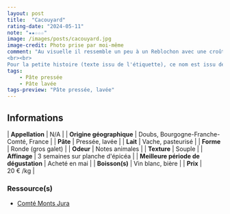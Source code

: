 ```yaml
---
layout: post
title:  "Cacouyard"
rating-date: "2024-05-11"
note: "★★☆☆☆"
image: /images/posts/cacouyard.jpg
image-credit: Photo prise par moi-même
comment: "Au visuelle il ressemble un peu à un Reblochon avec une croûte plus jaune. À l'odeur on retrouve des notes animales. Au goût, un parfum de noix se degage fortement. La texture est molle et souple, un peu comme une tomme. Je pense qu'il aurait une meilleure place dans un burger plutôt que sur un plateau de fromage. C'est un fromage correct mais je m'attendais à mieux.
<br><br>
Pour la petite histoire (texte issu de l'étiquette), ce nom est issu de patois Franc-Comtois Cacouyer qui voulait dire « Remuer, Mélanger, Brasser le fromage » et le nom Cacouyard désignait celui qui cacouyait. Les cacouyards d'aujourd'hui ce sont nos artisans fromagers. Vos Cacouyards vous présentent donc : Leur Fromage « Le Cacouyard ». Petit clin d'oeil à leur métier, à leur histoire…"
tags:
    - Pâte pressée
    - Pâte lavée
tags-preview: "Pâte pressée, lavée"
---
```


## Informations

| **Appellation** | N/A |
| **Origine géographique** | Doubs, Bourgogne-Franche-Comté, France  |
| **Pâte** | Pressée, lavée |
| **Lait** | Vache, pasteurisé |
| **Forme** | Ronde (gros galet) |
| **Odeur** | Notes animales |
| **Texture** | Souple |
| **Affinage** | 3 semaines sur planche d'épicéa |
| **Meilleure période de dégustation** | Acheté en mai |
| **Boisson(s)** | Vin blanc, bière  |
| **Prix** | 20 € /kg |

### Ressource(s)
* [Comté Monts Jura](https://www.comte-monts-jura.com/cacouyard-le-cacouyard,22-103.htm)